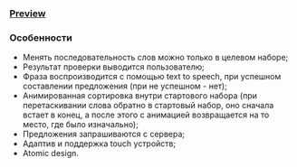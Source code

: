 ### [Preview](https://mark-avd.github.io/my-app/)
### Особенности
- Менять последовательность слов можно только в целевом наборе;
- Результат проверки выводится пользователю;
- Фраза воспроизводится с помощью text to speech, при успешном составлении предложения (при не успешном - нет);
- Анимированная сортировка внутри стартового набора (при перетаскивании слова обратно в стартовый набор, оно сначала встает в конец, а после этого с анимацией возвращается на то место, где было изначально);
- Предложения запрашиваются с сервера;
- Адаптив и поддержка touch устройств;
- Atomic design.
